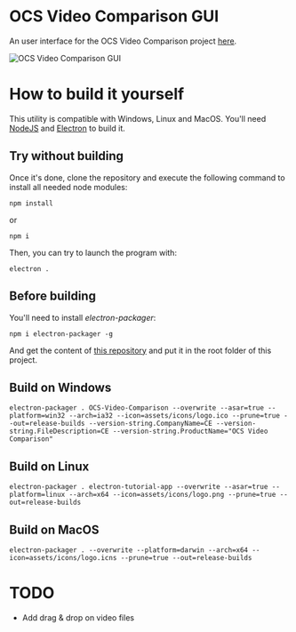 # OCS Video Comparison GUI

An user interface for the OCS Video Comparison project [here](https://github.com/Cadrew/OCS-Video-Comparison).

![OCS Video Comparison GUI](https://cdn.discordapp.com/attachments/268432645577244673/570859310775533568/unknown.png)

# How to build it yourself

This utility is compatible with Windows, Linux and MacOS.
You'll need [NodeJS](https://nodejs.org/en/download/) and [Electron](https://electronjs.org/docs/tutorial/installation) to build it.

## Try without building

Once it's done, clone the repository and execute the following command to install all needed node modules:
```CLI
npm install
```
or
```CLI
npm i
```
Then, you can try to launch the program with:
```CLI
electron .
```

## Before building

You'll need to install *electron-packager*:
```CLI
npm i electron-packager -g
```

And get the content of [this repository](https://github.com/Cadrew/OCS-Video-Comparison) and put it in the root folder of this project.

## Build on Windows

```CLI
electron-packager . OCS-Video-Comparison --overwrite --asar=true --platform=win32 --arch=ia32 --icon=assets/icons/logo.ico --prune=true --out=release-builds --version-string.CompanyName=CE --version-string.FileDescription=CE --version-string.ProductName="OCS Video Comparison"
```

## Build on Linux

```CLI
electron-packager . electron-tutorial-app --overwrite --asar=true --platform=linux --arch=x64 --icon=assets/icons/logo.png --prune=true --out=release-builds
```

## Build on MacOS

```CLI
electron-packager . --overwrite --platform=darwin --arch=x64 --icon=assets/icons/logo.icns --prune=true --out=release-builds
```

# TODO

- Add drag & drop on video files
